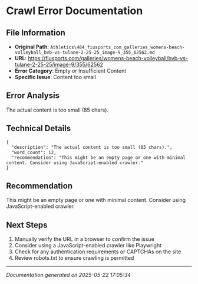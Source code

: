 # Crawl Error Documentation

## File Information
- **Original Path**: `Athletics\484_fiusports_com_galleries_womens-beach-volleyball_bvb-vs-tulane-2-25-25_image-9_355_62562.md`
- **URL**: https://fiusports.com/galleries/womens-beach-volleyball/bvb-vs-tulane-2-25-25/image-9/355/62562
- **Error Category**: Empty or Insufficient Content
- **Specific Issue**: Content too small

## Error Analysis
The actual content is too small (85 chars).

## Technical Details
```
{
  "description": "The actual content is too small (85 chars).",
  "word_count": 12,
  "recommendation": "This might be an empty page or one with minimal content. Consider using JavaScript-enabled crawler."
}
```

## Recommendation
This might be an empty page or one with minimal content. Consider using JavaScript-enabled crawler.

## Next Steps
1. Manually verify the URL in a browser to confirm the issue
2. Consider using a JavaScript-enabled crawler like Playwright
3. Check for any authentication requirements or CAPTCHAs on the site
4. Review robots.txt to ensure crawling is permitted

---
*Documentation generated on 2025-05-22 17:05:34*
